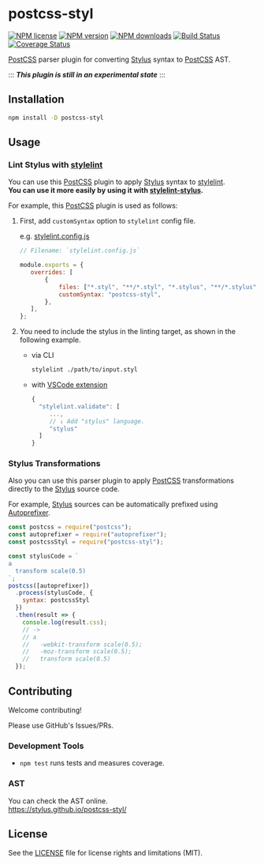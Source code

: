 # postcss-styl

[![NPM license]](https://www.npmjs.com/package/postcss-styl)
[![NPM version]](https://www.npmjs.com/package/postcss-styl)
[![NPM downloads]](https://www.npmjs.com/package/postcss-styl)
[![Build Status]](https://github.com/stylus/postcss-styl/actions?query=workflow%3ACI)
[![Coverage Status]](https://coveralls.io/github/stylus/postcss-styl?branch=main)

[PostCSS] parser plugin for converting [Stylus] syntax to [PostCSS] AST.

:::
**_This plugin is still in an experimental state_**
:::

## Installation

```bash
npm install -D postcss-styl
```

## Usage

### Lint Stylus with [stylelint]

You can use this [PostCSS] plugin to apply [Stylus] syntax to [stylelint].  
**You can use it more easily by using it with [stylelint-stylus](https://github.com/stylus/stylelint-stylus).**

For example, this [PostCSS] plugin is used as follows:

1. First, add `customSyntax` option to `stylelint` config file.

   e.g. [stylelint.config.js](./stylelint.config.js)

   ```js
   // Filename: `stylelint.config.js`

   module.exports = {
      overrides: [
          {
              files: ["*.styl", "**/*.styl", "*.stylus", "**/*.stylus"],
              customSyntax: "postcss-styl",
          },
      ],
   };
   ```

2. You need to include the stylus in the linting target, as shown in the following example.

   - via CLI

     ```bash
     stylelint ./path/to/input.styl
     ```

   - with [VSCode extension]

     ```js
     {
       "stylelint.validate": [
          ...,
          // ↓ Add "stylus" language.
          "stylus"
       ]
     }
     ```

### Stylus Transformations

Also you can use this parser plugin to apply [PostCSS] transformations directly to the [Stylus] source code.

For example, [Stylus] sources can be automatically prefixed using [Autoprefixer].

```js
const postcss = require("postcss");
const autoprefixer = require("autoprefixer");
const postcssStyl = require("postcss-styl");

const stylusCode = `
a
  transform scale(0.5)
`;
postcss([autoprefixer])
  .process(stylusCode, {
    syntax: postcssStyl
  })
  .then(result => {
    console.log(result.css);
    // ->
    // a
    //   -webkit-transform scale(0.5);
    //   -moz-transform scale(0.5);
    //   transform scale(0.5)
  });
```

## Contributing

Welcome contributing!

Please use GitHub's Issues/PRs.

### Development Tools

- `npm test` runs tests and measures coverage.

### AST

You can check the AST online.  
https://stylus.github.io/postcss-styl/

## License

See the [LICENSE] file for license rights and limitations (MIT).

[postcss]: https://postcss.org/
[VSCode extension]: https://marketplace.visualstudio.com/items?itemName=stylelint.vscode-stylelint
[stylus]: http://stylus-lang.com/
[stylelint]: http://stylelint.io/
[autoprefixer]: https://github.com/postcss/autoprefixer
[postcss-syntax]: https://github.com/gucong3000/postcss-syntax
[license]: ./LICENSE
[npm license]: https://img.shields.io/npm/l/postcss-styl.svg
[npm version]: https://img.shields.io/npm/v/postcss-styl.svg
[npm downloads]: https://img.shields.io/npm/dw/postcss-styl.svg
[Build Status]: https://github.com/stylus/postcss-styl/workflows/CI/badge.svg?branch=main
[Coverage Status]: https://coveralls.io/repos/github/stylus/postcss-styl/badge.svg?branch=main

